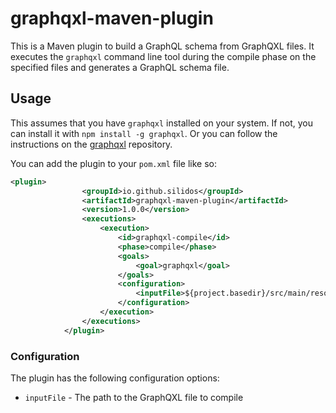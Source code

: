 # graphqxl-maven-plugin
This is a Maven plugin to build a GraphQL schema from GraphQXL files. It executes the `graphqxl` command line tool during 
the compile phase on the specified files and generates a GraphQL schema file.


## Usage
This assumes that you have `graphqxl` installed on your system. If not, you can install it with `npm install -g graphqxl`.
Or you can follow the instructions on the [graphqxl](https://github.com/gabotechs/graphqxl) repository.

You can add the plugin to your `pom.xml` file like so:

```xml
<plugin>
                <groupId>io.github.silidos</groupId>
                <artifactId>graphqxl-maven-plugin</artifactId>
                <version>1.0.0</version>
                <executions>
                    <execution>
                        <id>graphqxl-compile</id>
                        <phase>compile</phase>
                        <goals>
                            <goal>graphqxl</goal>
                        </goals>
                        <configuration>
                            <inputFile>${project.basedir}/src/main/resources/schema/schema.graphqxl</inputFile>
                        </configuration>
                    </execution>
                </executions>
            </plugin>
```            

### Configuration
The plugin has the following configuration options:

* `inputFile` - The path to the GraphQXL file to compile

